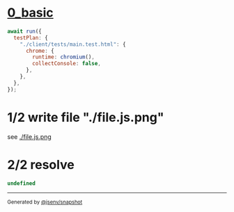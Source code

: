 # [0_basic](../../coverage_chromium_v8.test.mjs#L42)

```js
await run({
  testPlan: {
    "./client/tests/main.test.html": {
      chrome: {
        runtime: chromium(),
        collectConsole: false,
      },
    },
  },
});
```

# 1/2 write file "./file.js.png"

see [./file.js.png](./file.js.png)

# 2/2 resolve

```js
undefined
```

---

<sub>
  Generated by <a href="https://github.com/jsenv/core/tree/main/packages/independent/snapshot">@jsenv/snapshot</a>
</sub>
